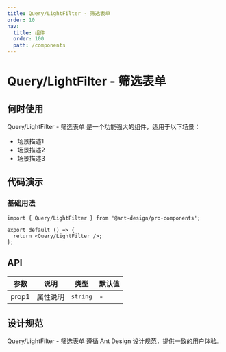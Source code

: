 ```yaml
---
title: Query/LightFilter - 筛选表单
order: 10
nav:
  title: 组件
  order: 100
  path: /components
---
```


# Query/LightFilter - 筛选表单

## 何时使用

Query/LightFilter - 筛选表单 是一个功能强大的组件，适用于以下场景：

- 场景描述1
- 场景描述2
- 场景描述3

## 代码演示

### 基础用法

```tsx
import { Query/LightFilter } from '@ant-design/pro-components';

export default () => {
  return <Query/LightFilter />;
};
```

## API

| 参数  | 说明     | 类型     | 默认值 |
| ----- | -------- | -------- | ------ |
| prop1 | 属性说明 | `string` | -      |

## 设计规范

Query/LightFilter - 筛选表单 遵循 Ant Design 设计规范，提供一致的用户体验。
